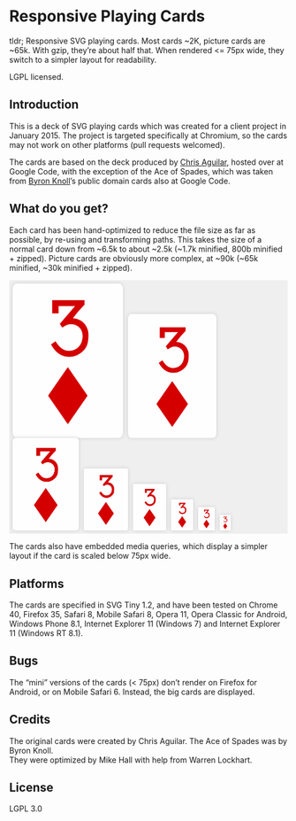 Responsive Playing Cards
========================

tldr; Responsive SVG playing cards. Most cards ~2K, picture cards are ~65k. With gzip, they’re about half that. When rendered <= 75px wide, they switch to a simpler layout for readability.

LGPL licensed.

Introduction
------------
This is a deck of SVG playing cards which was created for a client project in January 2015. The project is targeted specifically at Chromium, so the cards may not work on other platforms (pull requests welcomed).

The cards are based on the deck produced by [Chris Aguilar](https://code.google.com/p/vectorized-playing-cards/), hosted over at Google Code, with the exception of the Ace of Spades, which was taken from [Byron Knoll](https://code.google.com/p/vector-playing-cards/)’s public domain cards also at Google Code.

What do you get?
----------------
Each card has been hand-optimized to reduce the file size as far as possible, by re-using and transforming paths. This takes the size of a normal card down from ~6.5k to about ~2.5k (~1.7k minified, 800b minified + zipped).  Picture cards are obviously more complex, at ~90k (~65k minified, ~30k minified + zipped).

<div style="background:#efefef;padding:6px;max-width:790px">
  <img src="minified/diamonds/3d.svg" width="200" alt="Three of Diamonds, 200px wide" style="vertical-align:bottom;border-radius:4%;box-shadow:0 0 6px #ccc;margin-right:5px">
  <img src="minified/diamonds/3d.svg" width="160" alt="Three of Diamonds, 160px wide" style="vertical-align:bottom;border-radius:4%;box-shadow:0 0 6px #ccc;margin-right:5px">
  <img src="minified/diamonds/3d.svg" width="120" alt="Three of Diamonds, 120px wide" style="vertical-align:bottom;border-radius:4%;box-shadow:0 0 6px #ccc;margin-right:5px">
  <img src="minified/diamonds/3d.svg" width="80" alt="Three of Diamonds, 80px wide" style="vertical-align:bottom;border-radius:4%;box-shadow:0 0 6px #ccc;margin-right:5px">
  <img src="minified/diamonds/3d.svg" width="60" alt="Three of Diamonds, 60px wide" style="vertical-align:bottom;border-radius:4%;box-shadow:0 0 6px #ccc;margin-right:5px">
  <img src="minified/diamonds/3d.svg" width="40" alt="Three of Diamonds, 40px wide" style="vertical-align:bottom;border-radius:4%;box-shadow:0 0 6px #ccc;margin-right:5px">
  <img src="minified/diamonds/3d.svg" width="30" alt="Three of Diamonds, 30px wide" style="vertical-align:bottom;border-radius:4%;box-shadow:0 0 6px #ccc;margin-right:5px">
  <img src="minified/diamonds/3d.svg" width="20" alt="Three of Diamonds, 20px wide" style="vertical-align:bottom;border-radius:4%;box-shadow:0 0 6px #ccc">
</div>

The cards also have embedded media queries, which display a simpler layout if the card is scaled below 75px wide.

Platforms
---------
The cards are specified in SVG Tiny 1.2, and have been tested on Chrome 40, Firefox 35, Safari 8, Mobile Safari 8, Opera 11, Opera Classic for Android, Windows Phone 8.1, Internet Explorer 11 (Windows 7) and Internet Explorer 11 (Windows RT 8.1).

Bugs
----
The “mini” versions of the cards (< 75px) don’t render on Firefox for Android, or on Mobile Safari 6. Instead, the big cards are displayed.

Credits
-------

The original cards were created by Chris Aguilar. The Ace of Spades was by Byron Knoll.<br>
They were optimized by Mike Hall with help from Warren Lockhart.

License
-------

LGPL 3.0
